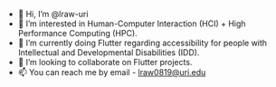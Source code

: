 - 👋 Hi, I’m @lraw-uri
- 👀 I’m interested in Human-Computer Interaction (HCI) + High Performance Computing (HPC). 
- 🌱 I’m currently doing Flutter regarding accessibility for people with Intellectual and Developmental Disabilities (IDD).
- 💞️ I’m looking to collaborate on Flutter projects.
- 📫 You can reach me by email - lraw0819@uri.edu

<!---
lraw-uri/lraw-uri is a ✨ special ✨ repository because its `README.md` (this file) appears on your GitHub profile.
You can click the Preview link to take a look at your changes.
--->
